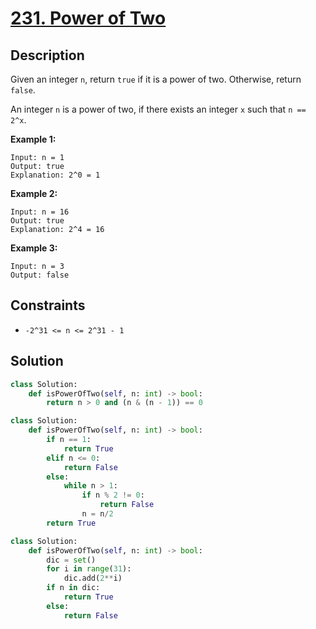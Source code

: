 # [231. Power of Two](https://leetcode.com/problems/power-of-two/description/?envType=daily-question&envId=2024-02-19)

## Description

Given an integer `n`, return `true` if it is a power of two. Otherwise, return `false`.

An integer `n` is a power of two, if there exists an integer `x` such that `n == 2^x`.

**Example 1:**

```
Input: n = 1
Output: true
Explanation: 2^0 = 1
```

**Example 2:**

```
Input: n = 16
Output: true
Explanation: 2^4 = 16
```

**Example 3:**

```
Input: n = 3
Output: false
```

## Constraints

- `-2^31 <= n <= 2^31 - 1`

## Solution

```python
class Solution:
    def isPowerOfTwo(self, n: int) -> bool:
        return n > 0 and (n & (n - 1)) == 0
```

```python
class Solution:
    def isPowerOfTwo(self, n: int) -> bool:
        if n == 1:
            return True
        elif n <= 0:
            return False
        else:
            while n > 1:
                if n % 2 != 0:
                    return False
                n = n/2
        return True     
```

```python
class Solution:
    def isPowerOfTwo(self, n: int) -> bool:
        dic = set()
        for i in range(31):
            dic.add(2**i)
        if n in dic:
            return True
        else:
            return False
```